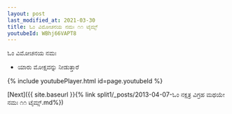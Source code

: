 ```yaml
---
layout: post
last_modified_at: 2021-03-30
title: ಓಂ ವಿಮೋಚನಯ ನಮಃ ೧೧ ಟೈಮ್ಸ್
youtubeId: WBhj66VAPT8
---
```

 
 
 ಓಂ ವಿಮೋಚನಯ ನಮಃ  
 
 -  ಯಾರು ಮೋಕ್ಷವನ್ನು ನೀಡುತ್ತಾರೆ 
 
  
 
  
 
 
 
 
 
 


{% include youtubePlayer.html id=page.youtubeId %}
 
[Next]({{ site.baseurl }}{% link  split1/_posts/2013-04-07-ಓಂ ನಕ್ಷತ್ರ ವಿಗ್ರಹ ಮಥಯೇ ನಮಃ ೧೧ ಟೈಮ್ಸ್.md%})
 
